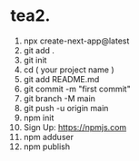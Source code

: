 # tea2.
01. npx create-next-app@latest
2. git add .
3. git init
4. cd ( your project name )
5. git add README.md
6. git commit -m "first commit"
7. git branch -M main
8. git push -u origin main
9. npm init
10. Sign Up: https://npmjs.com
11. npm adduser
12. npm publish
